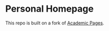 # Personal Homepage

This repo is built on a fork of [Academic Pages](https://github.com/academicpages/academicpages.github.io).